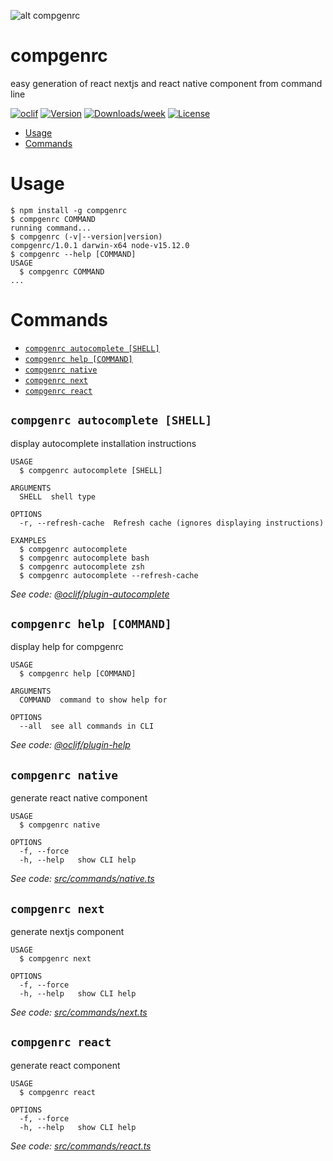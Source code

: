 ![alt compgenrc](./blob/main/compgenrc.png)

# compgenrc

easy generation of react nextjs and react native component from command line

[![oclif](https://img.shields.io/badge/cli-oclif-brightgreen.svg)](https://oclif.io)
[![Version](https://img.shields.io/npm/v/compgenrc.svg)](https://npmjs.org/package/compgenrc)
[![Downloads/week](https://img.shields.io/npm/dw/compgenrc.svg)](https://npmjs.org/package/compgenrc)
[![License](https://img.shields.io/npm/l/compgenrc.svg)](https://github.com/boubaSambare/compgen/blob/master/package.json)

<!-- toc -->

- [Usage](#usage)
- [Commands](#commands)
<!-- tocstop -->

# Usage

<!-- usage -->

```sh-session
$ npm install -g compgenrc
$ compgenrc COMMAND
running command...
$ compgenrc (-v|--version|version)
compgenrc/1.0.1 darwin-x64 node-v15.12.0
$ compgenrc --help [COMMAND]
USAGE
  $ compgenrc COMMAND
...
```

<!-- usagestop -->

# Commands

<!-- commands -->

- [`compgenrc autocomplete [SHELL]`](#compgenrc-autocomplete-shell)
- [`compgenrc help [COMMAND]`](#compgenrc-help-command)
- [`compgenrc native`](#compgenrc-native)
- [`compgenrc next`](#compgenrc-next)
- [`compgenrc react`](#compgenrc-react)

## `compgenrc autocomplete [SHELL]`

display autocomplete installation instructions

```
USAGE
  $ compgenrc autocomplete [SHELL]

ARGUMENTS
  SHELL  shell type

OPTIONS
  -r, --refresh-cache  Refresh cache (ignores displaying instructions)

EXAMPLES
  $ compgenrc autocomplete
  $ compgenrc autocomplete bash
  $ compgenrc autocomplete zsh
  $ compgenrc autocomplete --refresh-cache
```

_See code: [@oclif/plugin-autocomplete](https://github.com/oclif/plugin-autocomplete/blob/v0.3.0/src/commands/autocomplete/index.ts)_

## `compgenrc help [COMMAND]`

display help for compgenrc

```
USAGE
  $ compgenrc help [COMMAND]

ARGUMENTS
  COMMAND  command to show help for

OPTIONS
  --all  see all commands in CLI
```

_See code: [@oclif/plugin-help](https://github.com/oclif/plugin-help/blob/v3.2.2/src/commands/help.ts)_

## `compgenrc native`

generate react native component

```
USAGE
  $ compgenrc native

OPTIONS
  -f, --force
  -h, --help   show CLI help
```

_See code: [src/commands/native.ts](https://github.com/boubaSambare/compgenrc/blob/v1.0.0/src/commands/native.ts)_

## `compgenrc next`

generate nextjs component

```
USAGE
  $ compgenrc next

OPTIONS
  -f, --force
  -h, --help   show CLI help
```

_See code: [src/commands/next.ts](https://github.com/boubaSambare/compgenrc/blob/v1.0.0/src/commands/next.ts)_

## `compgenrc react`

generate react component

```
USAGE
  $ compgenrc react

OPTIONS
  -f, --force
  -h, --help   show CLI help
```

_See code: [src/commands/react.ts](https://github.com/boubaSambare/compgenrc/blob/v1.0.0/src/commands/react.ts)_

<!-- commandsstop -->
